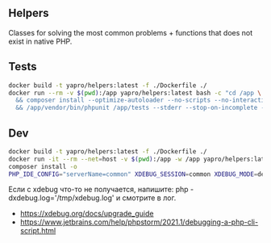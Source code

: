 Helpers
---

Classes for solving the most common problems + functions that does not exist in native PHP.

Tests
------------
```sh
docker build -t yapro/helpers:latest -f ./Dockerfile ./
docker run --rm -v $(pwd):/app yapro/helpers:latest bash -c "cd /app \
  && composer install --optimize-autoloader --no-scripts --no-interaction \
  && /app/vendor/bin/phpunit /app/tests --stderr --stop-on-incomplete --stop-on-failure --stop-on-warning --fail-on-warning --stop-on-risky --fail-on-risky -v /app/tests"
```

Dev
------------
```sh
docker build -t yapro/helpers:latest -f ./Dockerfile ./
docker run -it --rm --net=host -v $(pwd):/app -w /app yapro/helpers:latest bash
composer install -o
PHP_IDE_CONFIG="serverName=common" XDEBUG_SESSION=common XDEBUG_MODE=debug XDEBUG_CONFIG="client_port=9003 max_nesting_level=200" /app/vendor/bin/phpunit /app/tests
```
Если с xdebug что-то не получается, напишите: php -dxdebug.log='/tmp/xdebug.log' и смотрите в лог.

- https://xdebug.org/docs/upgrade_guide
- https://www.jetbrains.com/help/phpstorm/2021.1/debugging-a-php-cli-script.html
